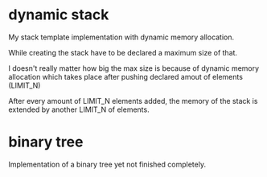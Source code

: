 # dynamic stack

My stack template implementation with dynamic memory allocation.

While creating the stack have to be declared a maximum size of that.

I doesn't really matter how big the max size is because of dynamic memory allocation which takes place after pushing declared amout of elements (LIMIT_N) 

After every amount of LIMIT_N elements added, the memory of the stack is extended by another LIMIT_N of elements.

# binary tree

Implementation of a binary tree yet not finished completely.

